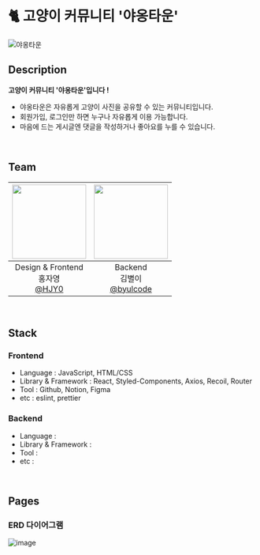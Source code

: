 # 🐈 고양이 커뮤니티 '야옹타운'
![야옹타운](https://github.com/My-Proud-Cat/frontend/assets/89441627/01595b6b-5ef3-4ff7-9b37-22705d47ce6c)

## Description
**고양이 커뮤니티 '야옹타운'입니다 !** <br>
- 야옹타운은 자유롭게 고양이 사진을 공유할 수 있는 커뮤니티입니다.
- 회원가입, 로그인만 하면 누구나 자유롭게 이용 가능합니다.
- 마음에 드는 게시글엔 댓글을 작성하거나 좋아요를 누를 수 있습니다.

<br>

## Team
|<img src="https://avatars.githubusercontent.com/u/89441627?v=4" width="150" height="150"/>|<img src="https://avatars.githubusercontent.com/u/77001047?v=4" width="150" height="150"/>|
|:-:|:-:|
|Design & Frontend<br/>홍자영<br/>[@HJY0](https://github.com/HJY0)|Backend<br/>김별이<br/>[@byulcode](https://github.com/byulcode)|

<br>

## Stack
### Frontend
- Language : JavaScript, HTML/CSS
- Library & Framework : React, Styled-Components, Axios, Recoil, Router
- Tool : Github, Notion, Figma
- etc : eslint, prettier

### Backend
- Language :
- Library & Framework :
- Tool :
- etc :

<br>

## Pages

### ERD 다이어그램

![image](https://github.com/My-Proud-Cat/backend/assets/77001047/6e41c09b-49e7-42d0-91de-c50abf3ac3b0)

